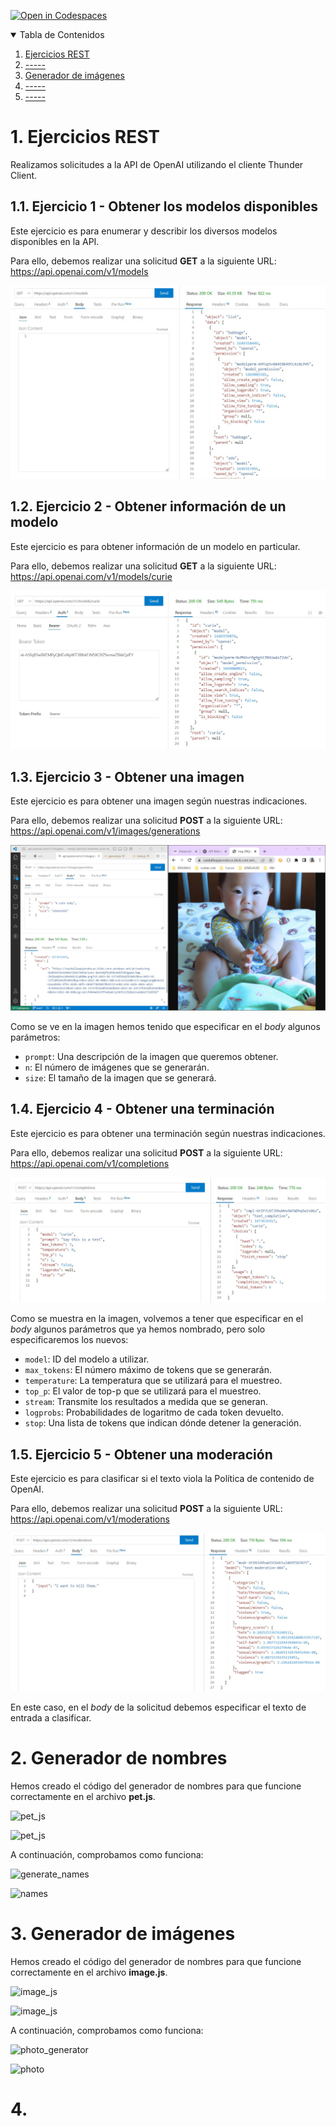 [![Open in Codespaces](https://classroom.github.com/assets/launch-codespace-f4981d0f882b2a3f0472912d15f9806d57e124e0fc890972558857b51b24a6f9.svg)](https://classroom.github.com/open-in-codespaces?assignment_repo_id=9620953)


<!-- TABLA DE CONTENIDOS -->
<details open="open">
  <summary>Tabla de Contenidos</summary>
  <ol>
    <li><a href="Ejercicios REST">Ejercicios REST</a></li>
    <li><a href="-----">-----</a></li>
    <li><a href="Generador de imágenes">Generador de imágenes</a></li>
    <li><a href="-----">-----</a></li>
    <li><a href="-----">-----</a></li>
  </ol>
</details>


# 1. Ejercicios REST

Realizamos solicitudes a la API de OpenAI utilizando el cliente Thunder Client.

## 1.1. Ejercicio 1 - Obtener los modelos disponibles

Este ejercicio es para enumerar y describir los diversos modelos disponibles en la API.

Para ello, debemos realizar una solicitud **GET** a la siguiente URL: https://api.openai.com/v1/models

![ejercicio 1](docs/images/rest_exercise_1.jpg)

## 1.2. Ejercicio 2 - Obtener información de un modelo

Este ejercicio es para obtener información de un modelo en particular.

Para ello, debemos realizar una solicitud **GET** a la siguiente URL: https://api.openai.com/v1/models/curie

![ejercicio 2](docs/images/rest_exercise_2.jpg)

## 1.3. Ejercicio 3 - Obtener una imagen

Este ejercicio es para obtener una imagen según nuestras indicaciones.

Para ello, debemos realizar una solicitud **POST** a la siguiente URL: https://api.openai.com/v1/images/generations

![ejercicio 3](docs/images/rest_exercise_3.jpg)

Como se ve en la imagen hemos tenido que especificar en el *body* algunos parámetros:

- `prompt`: Una descripción de la imagen que queremos obtener.
- `n`: El número de imágenes que se generarán.
- `size`: El tamaño de la imagen que se generará.

## 1.4. Ejercicio 4 - Obtener una terminación

Este ejercicio es para obtener una terminación según nuestras indicaciones.

Para ello, debemos realizar una solicitud **POST** a la siguiente URL: https://api.openai.com/v1/completions

![ejercicio 4](docs/images/rest_exercise_4.jpg)

Como se muestra en la imagen, volvemos a tener que especificar en el *body* algunos parámetros que ya hemos nombrado, pero solo especificaremos los nuevos:

- `model`: ID del modelo a utilizar.
- `max_tokens`: El número máximo de tokens que se generarán.
- `temperature`: La temperatura que se utilizará para el muestreo.
- `top_p`: El valor de top-p que se utilizará para el muestreo.
- `stream`: Transmite los resultados a medida que se generan.
- `logprobs`: Probabilidades de logaritmo de cada token devuelto.
- `stop`: Una lista de tokens que indican dónde detener la generación.

## 1.5. Ejercicio 5 - Obtener una moderación

Este ejercicio es para clasificar si el texto viola la Política de contenido de OpenAI.

Para ello, debemos realizar una solicitud **POST** a la siguiente URL: https://api.openai.com/v1/moderations

![ejercicio 5](docs/images/rest_exercise_5.jpg)

En este caso, en el *body* de la solicitud debemos especificar el texto de entrada a clasificar.

# 2. Generador de nombres

Hemos creado el código del generador de nombres para que funcione correctamente en el archivo **pet.js**.

![pet_js](docs/images/pet_js_1.jpg)

![pet_js](docs/images/pet_js_2.jpg)

A continuación, comprobamos como funciona:

![generate_names](docs/images/generate_names.jpg)

![names](docs/images/names.jpg)

# 3. Generador de imágenes

Hemos creado el código del generador de nombres para que funcione correctamente en el archivo **image.js**.

![image_js](docs/images/image_js_1.jpg)

![image_js](docs/images/image_js_2.jpg)

A continuación, comprobamos como funciona:

![photo_generator](docs/images/photo_generator.jpg)

![photo](docs/images/photo_generated.jpg)

# 4. 